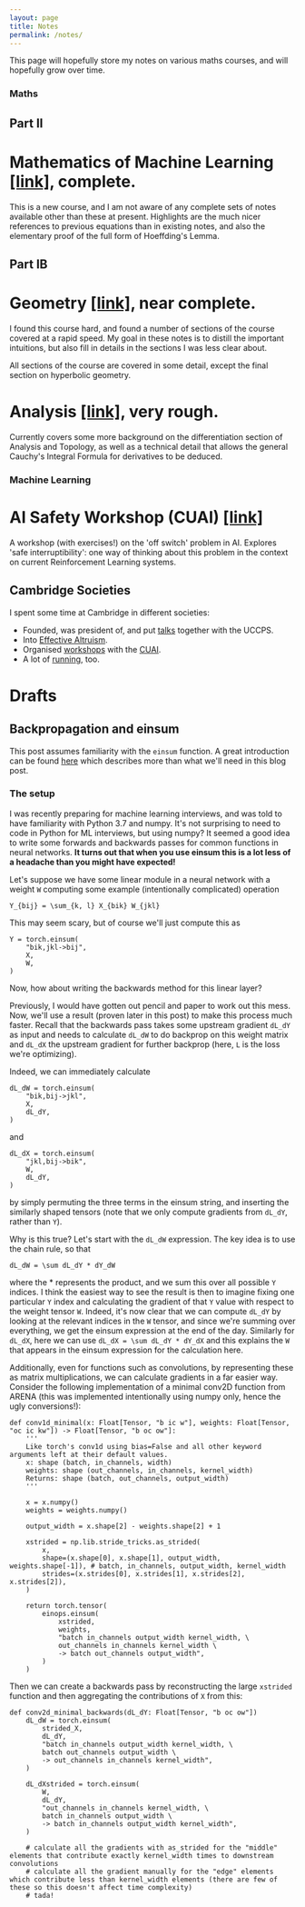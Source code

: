 ```yaml
---
layout: page
title: Notes
permalink: /notes/
---
```


This page will hopefully store my notes on various maths courses, and will hopefully grow over time.

### Maths

## Part II

# Mathematics of Machine Learning <a href="../assets/MML/MML.pdf" target="_blank">[link]</a>, complete.

This is a new course, and I am not aware of any complete sets of notes available other than these at present. Highlights are the much nicer references to previous equations than in existing notes, and also the elementary proof of the full form of Hoeffding's Lemma.

## Part IB

# Geometry <a href="../assets/Geometry/Geom.pdf" target="_blank">[link]</a>, near complete.

I found this course hard, and found a number of sections of the course covered at a rapid speed. My goal in these notes is to distill the important intuitions, but also fill in details in the sections I was less clear about.

All sections of the course are covered in some detail, except the final section on hyperbolic geometry.

# Analysis <a href="../assets/Anal.pdf" target="_blank">[link]</a>, very rough.

<!-- Currently only covers a useful trick to verify the general derivative form of Cauch -->

Currently covers some more background on the differentiation section of Analysis and Topology, as well as a technical detail that allows the general Cauchy's Integral Formula for derivatives to be deduced.

### Machine Learning

# AI Safety Workshop (CUAI) <a href="https://colab.research.google.com/drive/1Yfk1a4EkCEEddzW-iNfIaH_8-yPK3Ddo" target="_blank">[link]</a>

A workshop (with exercises!) on the 'off switch' problem in AI. Explores 'safe interruptibility': one way of thinking about this problem in the context on current Reinforcement Learning systems.

## Cambridge Societies

I spent some time at Cambridge in different societies:

* Founded, was president of, and put [talks](https://web.archive.org/web/20211022220732/https://uccps.soc.srcf.net/talksarchive/) together with the UCCPS. 
* Into [Effective Altruism](https://web.archive.org/web/20210925210707/https://www.eacambridge.org/about).
* Organised [workshops](http://web.archive.org/web/20220121045119/https://cuai.org.uk/workshop-gpt-3-and-codex/) with the [CUAI](http://web.archive.org/web/20220121182105/https://cuai.org.uk/committee/).
* A lot of [running](https://web.archive.org/web/20210925205921/https://cuhh.soc.srcf.net/about/committee/juniormembers/ez-run-organisers/), too.

# Drafts

## Backpropagation and einsum

This post assumes familiarity with the `einsum` function. A great introduction can be found <a href="https://rockt.github.io/2018/04/30/einsum">here</a> which describes more than what we'll need in this blog post.

### The setup

I was recently preparing for machine learning interviews, and was told to have familiarity with Python 3.7 and numpy. It's not surprising to need to code in Python for ML interviews, but using numpy? It seemed a good idea to write some forwards and backwards passes for common functions in neural networks. <b>It turns out that when you use einsum this is a lot less of a headache than you might have expected!</b>

Let's suppose we have some linear module in a neural network with a weight `W` computing some example (intentionally complicated) operation 

```
Y_{bij} = \sum_{k, l} X_{bik} W_{jkl}
```

This may seem scary, but of course we'll just compute this as 

```
Y = torch.einsum(
    "bik,jkl->bij",
    X,
    W,
)
```

Now, how about writing the backwards method for this linear layer?

Previously, I would have gotten out pencil and paper to work out this mess. Now, we'll use a result (proven later in this post) to make this process much faster. Recall that the backwards pass takes some upstream gradient `dL_dY` as input and needs to calculate `dL_dW` to do backprop on this weight matrix and `dL_dX` the upstream gradient for further backprop (here, `L` is the loss we're optimizing).

Indeed, we can immediately calculate

```
dL_dW = torch.einsum(
    "bik,bij->jkl",
    X,
    dL_dY,
)
```

and 

```
dL_dX = torch.einsum(
    "jkl,bij->bik",
    W,
    dL_dY,
)
```

by simply permuting the three terms in the einsum string, and inserting the similarly shaped tensors (note that we only compute gradients from `dL_dY`, rather than `Y`).

Why is this true? Let's start with the `dL_dW` expression. The key idea is to use the chain rule, so that 

```
dL_dW = \sum dL_dY * dY_dW
```

where the * represents the product, and we sum this over all possible `Y` indices. I think the easiest way to see the result is then to imagine fixing one particular `Y` index and calculating the gradient of that `Y` value with respect to the weight tensor `W`. Indeed, it's now clear that we can compute `dL_dY` by looking at the relevant indices in the `W` tensor, and since we're summing over everything, we get the einsum expression at the end of the day. Similarly for `dL_dX`, here we can use `dL_dX = \sum dL_dY * dY_dX` and this explains the `W` that appears in the einsum expression for the calculation here.

Additionally, even for functions such as convolutions, by representing these as matrix multiplications, we can calculate gradients in a far easier way. Consider the following implementation of a minimal conv2D function from ARENA (this was implemented intentionally using numpy only, hence the ugly conversions!):

```
def conv1d_minimal(x: Float[Tensor, "b ic w"], weights: Float[Tensor, "oc ic kw"]) -> Float[Tensor, "b oc ow"]:
    '''
    Like torch's conv1d using bias=False and all other keyword arguments left at their default values.
    x: shape (batch, in_channels, width)
    weights: shape (out_channels, in_channels, kernel_width)
    Returns: shape (batch, out_channels, output_width)
    '''

    x = x.numpy()
    weights = weights.numpy()

    output_width = x.shape[2] - weights.shape[2] + 1

    xstrided = np.lib.stride_tricks.as_strided(
        x,
        shape=(x.shape[0], x.shape[1], output_width, weights.shape[-1]), # batch, in_channels, output_width, kernel_width
        strides=(x.strides[0], x.strides[1], x.strides[2], x.strides[2]),
    )

    return torch.tensor(
        einops.einsum(
            xstrided,
            weights,
            "batch in_channels output_width kernel_width, \
            out_channels in_channels kernel_width \
            -> batch out_channels output_width",
        )
    )
```

Then we can create a backwards pass by reconstructing the large `xstrided` function and then aggregating the contributions of `X` from this:

```
def conv2d_minimal_backwards(dL_dY: Float[Tensor, "b oc ow"])
    dL_dW = torch.einsum(
        strided_X,
        dL_dY,
        "batch in_channels output_width kernel_width, \
        batch out_channels output_width \
        -> out_channels in_channels kernel_width",
    )

    dL_dXstrided = torch.einsum(
        W,
        dL_dY,
        "out_channels in_channels kernel_width, \
        batch in_channels output_width \
        -> batch in_channels output_width kernel_width",
    )

    # calculate all the gradients with as_strided for the "middle" elements that contribute exactly kernel_width times to downstream convolutions
    # calculate all the gradient manually for the "edge" elements which contribute less than kernel_width elements (there are few of these so this doesn't affect time complexity)
    # tada!

```

<!-- In future, I'd like to expand this when I know more analysis. -->
<!-- # Principles of Statistics <a href="../assets/PoS/pos.pdf" target="_blank">[link]</a>. created 22nd October 2021. -->
<!-- I have just started writing up notes for the Principles of Statistics course. -->